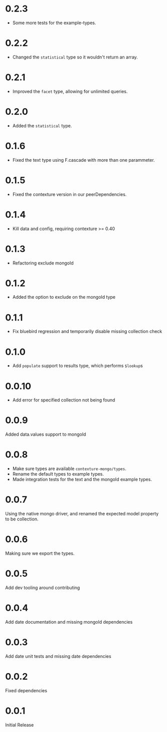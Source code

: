 ﻿# 0.2.3
- Some more tests for the example-types.

# 0.2.2
- Changed the `statistical` type so it wouldn't return an array.

# 0.2.1
- Improved the `facet` type, allowing for unlimited queries.

# 0.2.0
- Added the `statistical` type.

# 0.1.6
- Fixed the text type using F.cascade with more than one parammeter.

# 0.1.5
- Fixed the contexture version in our peerDependencies.

# 0.1.4
- Kill data and config, requiring contexture >= 0.40

# 0.1.3
- Refactoring exclude mongoId

# 0.1.2
- Added the option to exclude on the mongoId type

# 0.1.1
- Fix bluebird regression and temporarily disable missing collection check

# 0.1.0
- Add `populate` support to results type, which performs `$lookup`s

# 0.0.10
- Add error for specified collection not being found

# 0.0.9
Added data.values support to mongoId

# 0.0.8
- Make sure types are available `contexture-mongo/types`.
- Rename the default types to example types.
- Made integration tests for the text and the mongoId example types.

# 0.0.7
Using the native mongo driver, and renamed the expected model property
to be collection.

# 0.0.6
Making sure we export the types.

# 0.0.5
Add dev tooling around contributing

# 0.0.4
Add date documentation and missing mongoId dependencies

# 0.0.3
Add date unit tests and missing date dependencies

# 0.0.2
Fixed dependencies

# 0.0.1
Initial Release
